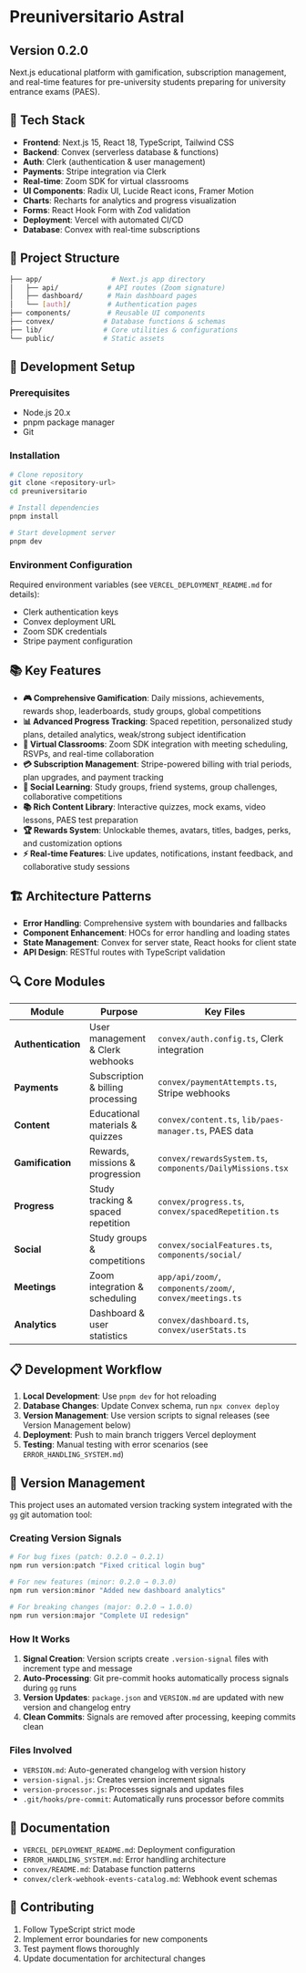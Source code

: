 # Preuniversitario Astral

## Version 0.2.0

Next.js educational platform with gamification, subscription management, and real-time features
for pre-university students preparing for university entrance exams (PAES).

## 🚀 Tech Stack

- **Frontend**: Next.js 15, React 18, TypeScript, Tailwind CSS
- **Backend**: Convex (serverless database & functions)
- **Auth**: Clerk (authentication & user management)
- **Payments**: Stripe integration via Clerk
- **Real-time**: Zoom SDK for virtual classrooms
- **UI Components**: Radix UI, Lucide React icons, Framer Motion
- **Charts**: Recharts for analytics and progress visualization
- **Forms**: React Hook Form with Zod validation
- **Deployment**: Vercel with automated CI/CD
- **Database**: Convex with real-time subscriptions

## 📁 Project Structure

```bash
├── app/                 # Next.js app directory
│   ├── api/            # API routes (Zoom signature)
│   ├── dashboard/      # Main dashboard pages
│   └── [auth]/         # Authentication pages
├── components/         # Reusable UI components
├── convex/            # Database functions & schemas
├── lib/               # Core utilities & configurations
└── public/            # Static assets
```

## 🔧 Development Setup

### Prerequisites

- Node.js 20.x
- pnpm package manager
- Git

### Installation

```bash
# Clone repository
git clone <repository-url>
cd preuniversitario

# Install dependencies
pnpm install

# Start development server
pnpm dev
```

### Environment Configuration

Required environment variables (see `VERCEL_DEPLOYMENT_README.md` for details):

- Clerk authentication keys
- Convex deployment URL
- Zoom SDK credentials
- Stripe payment configuration

## 📚 Key Features

- **🎮 Comprehensive Gamification**: Daily missions, achievements, rewards shop, leaderboards, study groups, global competitions
- **📊 Advanced Progress Tracking**: Spaced repetition, personalized study plans, detailed analytics,
  weak/strong subject identification
- **🎥 Virtual Classrooms**: Zoom SDK integration with meeting scheduling, RSVPs, and real-time collaboration
- **💳 Subscription Management**: Stripe-powered billing with trial periods, plan upgrades, and payment tracking
- **👥 Social Learning**: Study groups, friend systems, group challenges, collaborative competitions
- **📚 Rich Content Library**: Interactive quizzes, mock exams, video lessons, PAES test preparation
- **🏆 Rewards System**: Unlockable themes, avatars, titles, badges, perks, and customization options
- **⚡ Real-time Features**: Live updates, notifications, instant feedback, and collaborative study sessions

## 🏗️ Architecture Patterns

- **Error Handling**: Comprehensive system with boundaries and fallbacks
- **Component Enhancement**: HOCs for error handling and loading states
- **State Management**: Convex for server state, React hooks for client state
- **API Design**: RESTful routes with TypeScript validation

## 🔍 Core Modules

| Module | Purpose | Key Files |
|--------|---------|-----------|
| **Authentication** | User management & Clerk webhooks | `convex/auth.config.ts`, Clerk integration |
| **Payments** | Subscription & billing processing | `convex/paymentAttempts.ts`, Stripe webhooks |
| **Content** | Educational materials & quizzes | `convex/content.ts`, `lib/paes-manager.ts`, PAES data |
| **Gamification** | Rewards, missions & progression | `convex/rewardsSystem.ts`, `components/DailyMissions.tsx` |
| **Progress** | Study tracking & spaced repetition | `convex/progress.ts`, `convex/spacedRepetition.ts` |
| **Social** | Study groups & competitions | `convex/socialFeatures.ts`, `components/social/` |
| **Meetings** | Zoom integration & scheduling | `app/api/zoom/`, `components/zoom/`, `convex/meetings.ts` |
| **Analytics** | Dashboard & user statistics | `convex/dashboard.ts`, `convex/userStats.ts` |

## 📋 Development Workflow

1. **Local Development**: Use `pnpm dev` for hot reloading
2. **Database Changes**: Update Convex schema, run `npx convex deploy`
3. **Version Management**: Use version scripts to signal releases (see Version Management below)
4. **Deployment**: Push to main branch triggers Vercel deployment
5. **Testing**: Manual testing with error scenarios (see `ERROR_HANDLING_SYSTEM.md`)

## 🔢 Version Management

This project uses an automated version tracking system integrated with the `gg` git automation tool:

### Creating Version Signals

```bash
# For bug fixes (patch: 0.2.0 → 0.2.1)
npm run version:patch "Fixed critical login bug"

# For new features (minor: 0.2.0 → 0.3.0)
npm run version:minor "Added new dashboard analytics"

# For breaking changes (major: 0.2.0 → 1.0.0)
npm run version:major "Complete UI redesign"
```

### How It Works

1. **Signal Creation**: Version scripts create `.version-signal` files with increment type and message
2. **Auto-Processing**: Git pre-commit hooks automatically process signals during `gg` runs
3. **Version Updates**: `package.json` and `VERSION.md` are updated with new version and changelog entry
4. **Clean Commits**: Signals are removed after processing, keeping commits clean

### Files Involved

- `VERSION.md`: Auto-generated changelog with version history
- `version-signal.js`: Creates version increment signals
- `version-processor.js`: Processes signals and updates files
- `.git/hooks/pre-commit`: Automatically runs processor before commits

## 📖 Documentation

- `VERCEL_DEPLOYMENT_README.md`: Deployment configuration
- `ERROR_HANDLING_SYSTEM.md`: Error handling architecture
- `convex/README.md`: Database function patterns
- `convex/clerk-webhook-events-catalog.md`: Webhook event schemas

## 🤝 Contributing

1. Follow TypeScript strict mode
2. Implement error boundaries for new components
3. Test payment flows thoroughly
4. Update documentation for architectural changes
 
  
